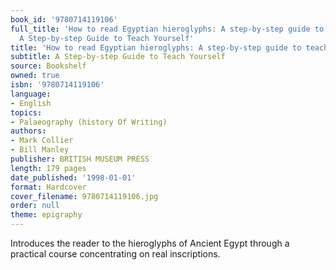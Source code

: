```yaml
---
book_id: '9780714119106'
full_title: 'How to read Egyptian hieroglyphs: A step-by-step guide to teach yourself:
  A Step-by-step Guide to Teach Yourself'
title: 'How to read Egyptian hieroglyphs: A step-by-step guide to teach yourself'
subtitle: A Step-by-step Guide to Teach Yourself
source: Bookshelf
owned: true
isbn: '9780714119106'
language:
- English
topics:
- Palaeography (history Of Writing)
authors:
- Mark Collier
- Bill Manley
publisher: BRITISH MUSEUM PRESS
length: 179 pages
date_published: '1998-01-01'
format: Hardcover
cover_filename: 9780714119106.jpg
order: null
theme: epigraphy
---
```

Introduces the reader to the hieroglyphs of Ancient Egypt through a practical course concentrating on real inscriptions.
